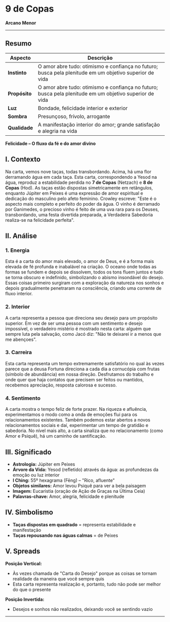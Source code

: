 # 9 de Copas

**Arcano Menor**

---

## **Resumo**

| **Aspecto** | **Descrição** |
|-------------|---------------|
| **Instinto** | O amor abre tudo: otimismo e confiança no futuro; busca pela plenitude em um objetivo superior de vida |
| **Propósito** | O amor abre tudo: otimismo e confiança no futuro; busca pela plenitude em um objetivo superior de vida |
| **Luz** | Bondade, felicidade interior e exterior |
| **Sombra** | Presunçoso, frívolo, arrogante |
| **Qualidade** | A manifestação interior do amor; grande satisfação e alegria na vida |

**Felicidade – O fluxo da fé e do amor divino**

## **I. Contexto**

Na carta, vemos nove taças, todas transbordando. Acima, há uma flor derramando água em cada taça. Esta carta, correspondendo a Yesod na água, reproduz a estabilidade perdida no **7 de Copas** (Netzach) e **8 de Copas** (Hod). As taças estão dispostas simetricamente em retângulos, enquanto Júpiter em Peixes é uma expressão de amor espiritual e dedicação do masculino pelo afeto feminino. Crowley escreve: "Este é o aspecto mais completo e perfeito do poder da água. O vinho é derramado por Ganimedes, o precioso vinho é feito de uma uva rara para os Deuses, transbordando, uma festa divertida preparada, a Verdadeira Sabedoria realiza-se na felicidade perfeita".

## **II. Análise**

### **1. Energia**

Esta é a carta do amor mais elevado, o amor de Deus, e é a forma mais elevada de fé profunda e inabalável na criação. O oceano onde todas as formas se fundem e depois se dissolvem, todos os tons fluem juntos e tudo se torna obscuro e indefinido, simbolizando o abismo insondável do desejo. Essas coisas primeiro surgiram com a exploração da natureza nos sonhos e depois gradualmente penetraram na consciência, criando uma corrente de fluxo interior.

### **2. Interior**

A carta representa a pessoa que direciona seu desejo para um propósito superior. Em vez de ser uma pessoa com um sentimento e desejo impossível, o verdadeiro mistério é mostrado nesta carta: alguém que sempre luta pela salvação, como Jacó diz: "Não te deixarei ir a menos que me abençoes".

### **3. Carreira**

Esta carta representa um tempo extremamente satisfatório no qual às vezes parece que a deusa Fortuna direciona a cada dia a cornucópia com frutas (símbolo de abundância) em nossa direção. Desfrutamos do trabalho e onde quer que haja contatos que precisem ser feitos ou mantidos, recebemos apreciação, resposta calorosa e sucesso.

### **4. Sentimento**

A carta mostra o tempo feliz de forte prazer. Na riqueza e afluência, experimentamos o modo como a onda de emoções flui para os relacionamentos existentes. Também podemos estar abertos a novos relacionamentos sociais e daí, experimentar um tempo de gratidão e sabedoria. No nível mais alto, a carta sinaliza que no relacionamento (como Amor e Psiquê), há um caminho de santificação.

## **III. Significado**

- **Astrologia:** Júpiter em Peixes
- **Árvore da Vida:** Yesod (refletido) através da água: as profundezas da emoção ou luz interior
- **I Ching:** 55º hexagrama (Fēng) – "Rico, afluente"
- **Objetos similares:** Amor levou Psiquê para ver a bela paisagem
- **Imagem:** Eucaristia (oração de Ação de Graças na Última Ceia)
- **Palavras-chave:** Amor, alegria, felicidade e plenitude

## **IV. Simbolismo**

- **Taças dispostas em quadrado** = representa estabilidade e manifestação
- **Taças repousando nas águas calmas** = de Peixes

## **V. Spreads**

**Posição Vertical:**

- Às vezes chamada de "Carta do Desejo" porque as coisas se tornam realidade da maneira que você sempre quis
- Esta carta representa realização e, portanto, tudo não pode ser melhor do que o presente

**Posição Invertida:**

- Desejos e sonhos não realizados, deixando você se sentindo vazio

---


